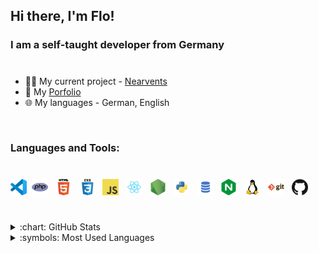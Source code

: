 ## Hi there, I'm Flo!
### I am a self-taught developer from Germany

#


- 👨‍💻 My current project - [Nearvents](https://github.com/nearvents)
- 📰 My [Porfolio](https://flowei.tech)
- 🌐 My languages - German, English

<br />

### Languages and Tools:
# 
<img alt="Visual Studio Code" width="26px" src="https://raw.githubusercontent.com/github/explore/80688e429a7d4ef2fca1e82350fe8e3517d3494d/topics/visual-studio-code/visual-studio-code.png" />&nbsp;&nbsp;<img alt="PHP" width="26px" src="https://raw.githubusercontent.com/github/explore/78df643247d429f6cc873026c0622819ad797942/topics/php/php.png" />&nbsp;&nbsp;
<img  alt="HTML5" width="26px" src="https://raw.githubusercontent.com/github/explore/80688e429a7d4ef2fca1e82350fe8e3517d3494d/topics/html/html.png" />&nbsp;&nbsp;
<img  alt="CSS3" width="26px" src="https://raw.githubusercontent.com/github/explore/80688e429a7d4ef2fca1e82350fe8e3517d3494d/topics/css/css.png" />&nbsp;&nbsp;
<img  alt="JavaScript" width="26px" src="https://raw.githubusercontent.com/github/explore/80688e429a7d4ef2fca1e82350fe8e3517d3494d/topics/javascript/javascript.png" />&nbsp;&nbsp;
<img alt="ReactJS" width="26px" src="https://raw.githubusercontent.com/github/explore/78df643247d429f6cc873026c0622819ad797942/topics/react/react.png" />&nbsp;&nbsp;
<img alt="NodeJS" width="26px" src="https://raw.githubusercontent.com/github/explore/78df643247d429f6cc873026c0622819ad797942/topics/nodejs/nodejs.png" />&nbsp;&nbsp;
<img alt="Python" width="26px" src="https://raw.githubusercontent.com/github/explore/78df643247d429f6cc873026c0622819ad797942/topics/python/python.png" />&nbsp;&nbsp;
<img alt="SQL" width="26px" src="https://raw.githubusercontent.com/github/explore/78df643247d429f6cc873026c0622819ad797942/topics/sql/sql.png" />&nbsp;&nbsp;
<img alt="SQL" width="26px" src="https://raw.githubusercontent.com/github/explore/85cceaeeaf993ca35664dc37ea24f9237fbbfc14/topics/nginx/nginx.png" />&nbsp;&nbsp;
<img alt="SQL" width="26px" src="https://raw.githubusercontent.com/github/explore/85cceaeeaf993ca35664dc37ea24f9237fbbfc14/topics/linux/linux.png" />&nbsp;&nbsp;
<img  alt="Git" width="26px" src="https://raw.githubusercontent.com/github/explore/80688e429a7d4ef2fca1e82350fe8e3517d3494d/topics/git/git.png" />&nbsp;&nbsp;
<img alt="GitHub" width="26px" src="https://raw.githubusercontent.com/github/explore/78df643247d429f6cc873026c0622819ad797942/topics/github/github.png" />&nbsp;&nbsp;



#


<details>
  <summary>:chart: GitHub Stats</summary>
  <br />
  <img alt="My GitHub Score" src="https://github-readme-stats.vercel.app/api?username=F1xw&show_icons=true&hide_border=true&theme=dracula" />

</details>

<details>
  <summary>:symbols: Most Used Languages</summary>
<br />
<img alt="My most used languages" src="https://github-readme-stats.vercel.app/api/top-langs/?username=F1xw&layout=compact&theme=dracula" />

</details>

